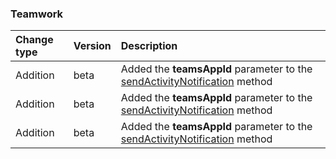 ### Teamwork

| **Change type** | **Version** | **Description** |
|:---|:---|:---|
|Addition|beta|Added the **teamsAppId** parameter to the [sendActivityNotification](https://docs.microsoft.com/en-us/graph/api/team-sendActivityNotification?view=graph-rest-beta) method|
|Addition|beta|Added the **teamsAppId** parameter to the [sendActivityNotification](https://docs.microsoft.com/en-us/graph/api/chat-sendActivityNotification?view=graph-rest-beta) method|
|Addition|beta|Added the **teamsAppId** parameter to the [sendActivityNotification](https://docs.microsoft.com/en-us/graph/api/userTeamwork-sendActivityNotification?view=graph-rest-beta) method|
